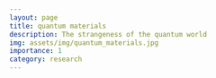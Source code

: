 ```yaml
---
layout: page
title: quantum materials
description: The strangeness of the quantum world
img: assets/img/quantum_materials.jpg
importance: 1
category: research
---
```

